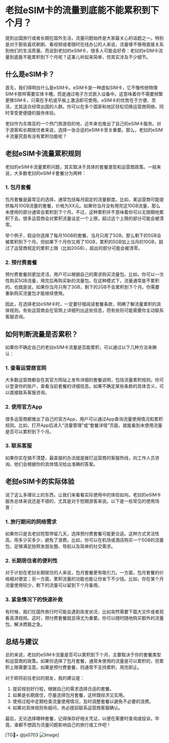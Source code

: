 # 老挝eSIM卡的流量到底能不能累积到下个月？

提到出国旅行或者长期在国外生活，流量问题始终是大家最关心的话题之一。特别是对于那些喜欢刷剧、看视频或者随时在线办公的人来说，流量够不够用直接关系到他们的生活质量。而说到老挝的eSIM卡，很多人可能会好奇：老挝的eSIM卡流量到底能不能累积到下个月呢？这事儿听起来简单，但其实涉及不少细节。

## 什么是eSIM卡？

首先，我们得明白什么是eSIM卡。eSIM卡是一种虚拟SIM卡，它不像传统物理SIM卡那样需要实体卡槽，而是通过电子方式嵌入设备中。这意味着你不需要频繁更换SIM卡，只需在手机或平板上激活即可使用。eSIM卡的优势在于方便、灵活，尤其适合经常出国的人群。你可以在多个国家和地区轻松切换运营商网络，同时享受更便捷的服务体验。

老挝作为东南亚的一个热门旅游目的地，近年来也推出了自己的eSIM卡服务。对于游客和长期居住者来说，选择一张合适的eSIM卡至关重要。那么，老挝的eSIM卡流量究竟有没有累积功能呢？

## 老挝eSIM卡流量累积规则

老挝的eSIM卡流量累积问题，其实取决于具体的套餐类型和运营商政策。一般来说，大多数老挝的eSIM卡套餐分为两种：

### 1. **包月套餐**
包月套餐是最常见的选择，通常包括每月固定的流量额度。比如，某运营商可能提供每月10GB流量的套餐，价格为XX元。如果你当月没有用完这10GB流量，那么未使用的部分通常会累积到下个月。不过，这种累积并不意味着你可以无限期地累积下去。很多运营商会对累积流量设定一个上限，超过这个上限的部分可能会被清零。

举个例子，假设你选择了每月10GB的套餐，当月只用了5GB，那么剩下的5GB会被累积到下个月。但如果下个月你又用了10GB，累积的5GB加上当月的10GB，超过了运营商规定的累积上限（比如20GB），超出的部分可能会被清零。

### 2. **预付费套餐**
预付费套餐则更加灵活，用户可以根据自己的需求购买流量包。比如，你可以一次性购买5GB流量，用完后再购买新的流量包。在这种模式下，流量通常是不累积的。也就是说，如果你当月只用了3GB，剩下的2GB不会累积到下个月。你需要重新购买流量包才能继续使用。

因此，在选择老挝eSIM卡时，一定要仔细阅读套餐条款，明确了解流量累积的具体规则。有些运营商会在官网上详细列出这些信息，而有些则可能需要你主动联系客服咨询。

## 如何判断流量是否累积？

如果你不确定自己的老挝eSIM卡流量是否能累积，可以通过以下几种方法来确认：

### 1. 查看运营商官网
大多数运营商都会在其官方网站上发布详细的套餐说明，包括流量累积规则。你可以登录你的账户，查看当前套餐的详细信息。如果不确定某些条款的具体含义，可以直接联系客服咨询。

### 2. 使用官方App
很多运营商都推出了自己的官方App，用户可以通过App查询流量使用情况和累积规则。比如，打开App后进入“流量管理”或“套餐详情”页面，就能看到未使用流量是否可以累积到下个月。

### 3. 联系客服
如果你实在搞不清楚，最直接的办法就是拨打运营商的客服热线，向工作人员咨询。他们会根据你的具体情况给出准确的答案。

## 老挝eSIM卡的实际体验

说了这么多理论上的东西，让我们来看看实际使用中的体验如何。老挝的eSIM卡服务总体来说还是不错的，尤其是对于短期游客来说。以下是一些常见的使用场景：

### 1. 旅行期间的网络需求
如果你只是去老挝短暂停留几天，选择预付费套餐可能更合适。这种方式灵活性高，用多少买多少，避免了浪费。比如，你可以在机场或酒店购买一个5GB的流量包，足够满足拍照发朋友圈、导航以及简单的社交需求。

### 2. 长期居住者的便利性
对于计划在老挝长期居住的人来说，包月套餐更有吸引力。一方面，包月套餐的价格相对便宜；另一方面，累积流量的功能也能让你省下不少钱。比如，你在某个月流量使用较少，剩下的流量可以留到下个月备用。

### 3. 紧急情况下的快速补救
有时候，我们在国外旅行时可能会遇到突发状况，比如突然需要下载大文件或者观看高清视频。这时，预付费套餐就显得尤为重要。你可以随时随地购买额外的流量包，解决燃眉之急。

## 总结与建议

总的来说，老挝的eSIM卡流量是否可以累积到下个月，主要取决于你的套餐类型和运营商的政策。如果你选择了包月套餐，通常未使用的流量是可以累积的，但累积上限需要注意。如果是预付费套餐，则通常不支持累积，用完即止。

对于即将前往老挝的朋友，我的建议是：

1. 提前规划好行程，根据自己的需求选择合适的套餐。
2. 如果是长期居住，尽量选择包月套餐，这样既经济又实用。
3. 使用过程中定期检查流量使用情况，及时调整套餐以避免不必要的浪费。
4. 如果对具体规则有疑问，务必提前联系运营商客服确认。

最后，无论选择哪种套餐，记得保存好相关凭证，以便在需要时查询或投诉。毕竟，谁都不想因为流量问题影响自己的旅行或工作吧！

[TG💪+ @jx0703 ![Image](https://github.com/user-attachments/assets/dbca1d08-cadb-493c-b0ec-ad6f7a83f270)]